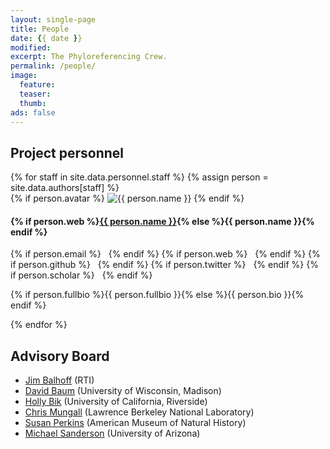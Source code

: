```yaml
---
layout: single-page
title: People
date: {{ date }}
modified:
excerpt: The Phyloreferencing Crew.
permalink: /people/
image:
  feature:
  teaser:
  thumb:
ads: false
---
```


## Project personnel

<div class="tiles">
{% for staff in site.data.personnel.staff %}
{% assign person = site.data.authors[staff] %}
  <div class="blog-list-item" itemscope itemtype="http://schema.org/Person">
    {% if person.avatar %}
	<img src="{{ site.url }}/images/{{ person.avatar }}" alt="{{ person.name }}" itemprop="image">
    {% endif %}
	<h4>{% if person.web %}<a href="{{ person.web }}" itemprop="name">{{ person.name }}</a>{% else %}<span itemprop="author">{{ person.name }}</span>{% endif %}</h4>
    <p>
    {% if person.email %}<a href="mailto:{{ person.email | encode_email }}"><i class="fa fa-envelope" aria-hidden="true"></i></a> &nbsp; {% endif %}
    {% if person.web %}<a href="{{ person.web }}" target="_blank"><i class="fa fa-link" aria-hidden="true"></i></a> &nbsp; {% endif %}
    {% if person.github %}<a href="http://github.com/{{ person.github }}" target="_blank"><i class="fa fa-github" aria-hidden="true"></i></a> &nbsp; {% endif %}
    {% if person.twitter %}<a href="http://twitter.com/{{ person.twitter }}" target="_blank"><i class="fa fa-twitter" aria-hidden="true"></i></a> &nbsp; {% endif %}
    {% if person.scholar %}<a href="{{ person.scholar }}" target="_blank"><i class="fa fa-university" aria-hidden="true"></i></a> &nbsp; {% endif %}
    </p>
    <p class="author-bio" itemprop="description">{% if person.fullbio %}{{ person.fullbio }}{% else %}{{ person.bio }}{% endif %}</p>
  </div><!-- .blog-list-item -->
{% endfor %}
</div><!-- /.tiles -->

## Advisory Board

* [Jim Balhoff][JPB] (RTI)
* [David Baum][DAB] (University of Wisconsin, Madison)
* [Holly Bik][HMB] (University of California, Riverside)
* [Chris Mungall][CJM] (Lawrence Berkeley National Laboratory)
* [Susan Perkins][SLP] (American Museum of Natural History)
* [Michael Sanderson][MJS] (University of Arizona)

[JPB]: https://orcid.org/0000-0002-8688-6599
[DAB]: http://botany.wisc.edu/baumlab/people/david-baum/
[HMB]: http://www.hollybik.com/about/
[CJM]: http://biosciences.lbl.gov/profiles/chris-mungall-2/
[MJS]: http://eeb.arizona.edu/people/dr-michael-sanderson
[SLP]: http://www.amnh.org/our-research/staff-directory/susan-perkins/

